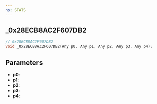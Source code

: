 ```yaml
---
ns: STATS
---
```

## _0x28ECB8AC2F607DB2

```c
// 0x28ECB8AC2F607DB2
void _0x28ECB8AC2F607DB2(Any p0, Any p1, Any p2, Any p3, Any p4);
```


## Parameters
* **p0**: 
* **p1**: 
* **p2**: 
* **p3**: 
* **p4**: 

